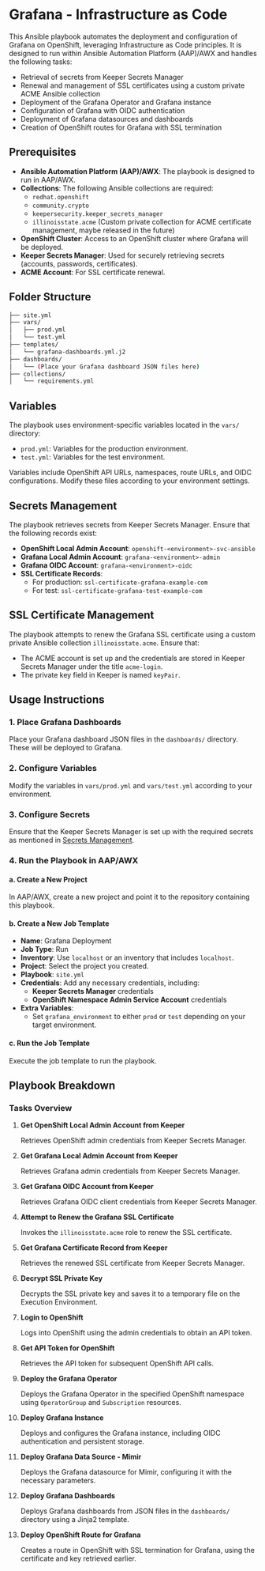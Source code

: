 # Grafana - Infrastructure as Code

This Ansible playbook automates the deployment and configuration of Grafana on OpenShift, leveraging Infrastructure as Code principles. It is designed to run within Ansible Automation Platform (AAP)/AWX and handles the following tasks:

- Retrieval of secrets from Keeper Secrets Manager
- Renewal and management of SSL certificates using a custom private ACME Ansible collection
- Deployment of the Grafana Operator and Grafana instance
- Configuration of Grafana with OIDC authentication
- Deployment of Grafana datasources and dashboards
- Creation of OpenShift routes for Grafana with SSL termination

## Prerequisites

- **Ansible Automation Platform (AAP)/AWX**: The playbook is designed to run in AAP/AWX.
- **Collections**: The following Ansible collections are required:
  - `redhat.openshift`
  - `community.crypto`
  - `keepersecurity.keeper_secrets_manager`
  - `illinoisstate.acme` (Custom private collection for ACME certificate management, maybe released in the future)
- **OpenShift Cluster**: Access to an OpenShift cluster where Grafana will be deployed.
- **Keeper Secrets Manager**: Used for securely retrieving secrets (accounts, passwords, certificates).
- **ACME Account**: For SSL certificate renewal.

## Folder Structure

```bash
├── site.yml
├── vars/
│   ├── prod.yml
│   └── test.yml
├── templates/
│   └── grafana-dashboards.yml.j2
├── dashboards/
│   └── (Place your Grafana dashboard JSON files here)
├── collections/
│   └── requirements.yml
```

## Variables

The playbook uses environment-specific variables located in the `vars/` directory:

- `prod.yml`: Variables for the production environment.
- `test.yml`: Variables for the test environment.

Variables include OpenShift API URLs, namespaces, route URLs, and OIDC configurations. Modify these files according to your environment settings.

## Secrets Management

The playbook retrieves secrets from Keeper Secrets Manager. Ensure that the following records exist:

- **OpenShift Local Admin Account**: `openshift-<environment>-svc-ansible`
- **Grafana Local Admin Account**: `grafana-<environment>-admin`
- **Grafana OIDC Account**: `grafana-<environment>-oidc`
- **SSL Certificate Records**:
  - For production: `ssl-certificate-grafana-example-com`
  - For test: `ssl-certificate-grafana-test-example-com`

## SSL Certificate Management

The playbook attempts to renew the Grafana SSL certificate using a custom private Ansible collection `illinoisstate.acme`. Ensure that:

- The ACME account is set up and the credentials are stored in Keeper Secrets Manager under the title `acme-login`.
- The private key field in Keeper is named `keyPair`.

## Usage Instructions

### 1. Place Grafana Dashboards

Place your Grafana dashboard JSON files in the `dashboards/` directory. These will be deployed to Grafana.

### 2. Configure Variables

Modify the variables in `vars/prod.yml` and `vars/test.yml` according to your environment.

### 3. Configure Secrets

Ensure that the Keeper Secrets Manager is set up with the required secrets as mentioned in [Secrets Management](#secrets-management).

### 4. Run the Playbook in AAP/AWX

#### a. Create a New Project

In AAP/AWX, create a new project and point it to the repository containing this playbook.

#### b. Create a New Job Template

- **Name**: Grafana Deployment
- **Job Type**: Run
- **Inventory**: Use `localhost` or an inventory that includes `localhost`.
- **Project**: Select the project you created.
- **Playbook**: `site.yml`
- **Credentials**: Add any necessary credentials, including:
  - **Keeper Secrets Manager** credentials
  - **OpenShift Namespace Admin Service Account** credentials
- **Extra Variables**:
  - Set `grafana_environment` to either `prod` or `test` depending on your target environment.

#### c. Run the Job Template

Execute the job template to run the playbook.

## Playbook Breakdown

### Tasks Overview

1. **Get OpenShift Local Admin Account from Keeper**

   Retrieves OpenShift admin credentials from Keeper Secrets Manager.

2. **Get Grafana Local Admin Account from Keeper**

   Retrieves Grafana admin credentials from Keeper Secrets Manager.

3. **Get Grafana OIDC Account from Keeper**

   Retrieves Grafana OIDC client credentials from Keeper Secrets Manager.

4. **Attempt to Renew the Grafana SSL Certificate**

   Invokes the `illinoisstate.acme` role to renew the SSL certificate.

5. **Get Grafana Certificate Record from Keeper**

   Retrieves the renewed SSL certificate from Keeper Secrets Manager.

6. **Decrypt SSL Private Key**

   Decrypts the SSL private key and saves it to a temporary file on the Execution Environment.

7. **Login to OpenShift**

   Logs into OpenShift using the admin credentials to obtain an API token.

8. **Get API Token for OpenShift**

   Retrieves the API token for subsequent OpenShift API calls.

9. **Deploy the Grafana Operator**

   Deploys the Grafana Operator in the specified OpenShift namespace using `OperatorGroup` and `Subscription` resources.

10. **Deploy Grafana Instance**

    Deploys and configures the Grafana instance, including OIDC authentication and persistent storage.

11. **Deploy Grafana Data Source - Mimir**

    Deploys the Grafana datasource for Mimir, configuring it with the necessary parameters.

12. **Deploy Grafana Dashboards**

    Deploys Grafana dashboards from JSON files in the `dashboards/` directory using a Jinja2 template.

13. **Deploy OpenShift Route for Grafana**

    Creates a route in OpenShift with SSL termination for Grafana, using the certificate and key retrieved earlier.
